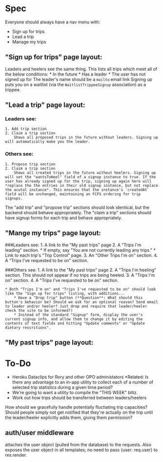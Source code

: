 Spec
======

Everyone should always have a nav menu with:
* Sign up for trips
* Lead a trip
* Manage my trips

"Sign up for trips" page layout:
--------------------------------
Leaders and heelers see the same thing. 
This lists all trips which meet all of the below conditions:
	* In the future
	* Has a leader
	* The user has not signed up for
The leader's name should be a `mailto` email link
Signing up puts you on a waitlist (via the `WaitlistTrippeeSignup` association) as a trippee.  


"Lead a trip" page layout:
------------------------------
### Leaders see:
	1. Add trip section
	2. Claim a trip section
		Shows all proposed trips in the future without leaders. Signing up will automatically make you the leader. 

### Others see:
	1. Propose trip section
	2. Claim a trip section
		Shows all created trips in the future without heelers. Signing up will set the "wantsToHeel" field of a signup instance to true. If the user has already signed up for the trip, signing up again here will *replace the the entries in their old signup instance, but not replace the acutal instance*. This ensures that the instance's `createdAt` field will be unchanged, maintaining an FCFS ordering for trip signups. 

The "add trip" and "propose trip" sections should look identical, but the backend should behave appropriately. 
The "claim a trip" sections should have signup forms for each trip and behave appropriately. 

"Mange my trips" page layout:
------------------------------
###Leaders see:
	1. A link to the "My past trips" page
	2. A "Trips I'm leading" section. 
		* If empty, say "You are not currently leading any trips." 
		* Link to each trip's "Trip Control" page.
	3. An "Other Trips I'm on" section.
	4. A "Trips I've requested to be on" section.

###Others see:
	1. A link to the "My past trips" page
	2. A "Trips I'm heeling" section. This should not appear if no trips are being heeled. 
	3. A "Trips I'm on" section.
	4. A "Trips I've requested to be on" section. 

	* Both "Trips I'm on" and "Trips I've requested to be on" should look like the "Sign up for trips" listing, with additions...
		* Have a "Drop trip" button (**Question**: What should this button's behavior be? Should we ask for an optional reason? Send email to leader and/or heeler? Just drop and require that leader/heeler check the site to be informed?)	
		* Instead of the standard "Signup" form, display the user's current signup info, and allow them to change it by editing the contents of text fields and hitting "Update comments" or "Update dietary rescritions".


"My past trips" page layout:
------------------------------

To-Do
======

* Heroku Dataclips for Rory and other OPO administators
	*Related: Is there any advantage to an in-app utility to collect each of a number of selected trip statistics during a given time period?
* We're going to want a utility to compile the "THIS WEEK" blitz. 
* Work out how trips should be transferred between leaders/heelers


How should we gracefully handle potentially fluctiating trip capacities?
Should people simply not get notified that they're actually on the trip
until the leader/heeler explicitly adds them, giving them permission?


auth/user middleware
--------------------
attaches the user object (pulled from the database) to the requests. Also exposes the user object in all templates; no need to pass {user: req.user} to res.render.


 